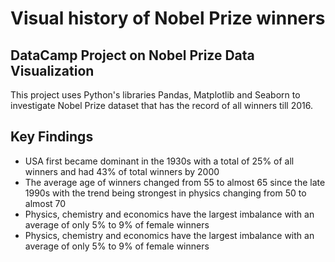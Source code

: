 # Visual history of Nobel Prize winners

## DataCamp Project on Nobel Prize Data Visualization

This project uses Python's libraries Pandas, Matplotlib and Seaborn to investigate Nobel Prize dataset that has the record of all winners till 2016.

## Key Findings 

- USA first became dominant in the 1930s with a total of 25% of all winners and had 43% of total winners by 2000
- The average age of winners changed from 55 to almost 65 since the late 1990s with the trend being strongest in physics changing from 50 to almost 70
- Physics, chemistry and economics have the largest imbalance with an average of only 5% to 9% of female winners 
- Physics, chemistry and economics have the largest imbalance with an average of only 5% to 9% of female winners
